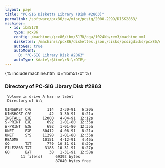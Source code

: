 ```yaml
---
layout: page
title: "PC-SIG Diskette Library (Disk #2863)"
permalink: /software/pcx86/sw/misc/pcsig/2000-2999/DISK2863/
machines:
  - id: ibm5170
    type: pcx86
    config: /machines/pcx86/ibm/5170/cga/1024kb/rev3/machine.xml
    diskettes: /machines/pcx86/diskettes.json,/disks/pcsigdisks/pcx86/diskettes.json
    autoGen: true
    autoMount:
      B: "PC-SIG Library Disk #2863"
    autoType: $date\r$time\rB:\rDIR\r
---
```


{% include machine.html id="ibm5170" %}

### Directory of PC-SIG Library Disk #2863

     Volume in drive A has no label
     Directory of A:\

    UINSWKST CFG       114   3-30-91   6:20a
    UINSHOST CFG        42   3-30-91   6:21a
    INSTALL  EXE     12000   4-04-91  12:12p
    S-PRINT  EXE       692   1-01-80  12:35a
    W-PRINT  EXE       692   1-01-80  12:35a
    UNET     EXE     30412   4-06-91   8:21a
    UNET     SYS     11298   1-01-80  12:35a
    README           10151   4-12-91   4:46a
    GO       TXT       770  10-31-91   6:29p
    FILE2863 TXT      3183  10-31-91   6:27p
    GO       BAT        38   1-31-91  12:58a
           11 file(s)      69392 bytes
                           87040 bytes free
